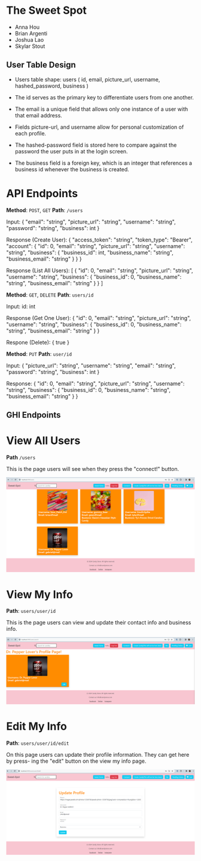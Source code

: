 # The Sweet Spot

- Anna Hou
- Brian Argenti
- Joshua Lao
- Skylar Stout

## User Table Design
- Users table shape:
        users (
            id,
            email,
            picture_url,
            username,
            hashed_password,
            business
        )

- The id serves as the primary key to differentiate users from one another.
- The email is a unique field that allows only one instance of a user with
  that email address.
- Fields picture-url, and username allow for personal customization of each profile.
- The hashed-password field is stored here to compare against the password the user
  puts in at the login screen.
- The business field is a foreign key, which is an integer that references a business
  id whenever the business is created.

# API Endpoints

**Method**: `POST`, `GET`
**Path**: `/users`

Input:
    {
  "email": "string",
  "picture_url": "string",
  "username": "string",
  "password": "string",
  "business": int
}

Response (Create User):
    {
  "access_token": "string",
  "token_type": "Bearer",
  "account": {
    "id": 0,
    "email": "string",
    "picture_url": "string",
    "username": "string",
    "business": {
      "business_id": int,
      "business_name": "string",
      "business_email": "string"
    }
  }
}

Response (List All Users):
    [
  {
    "id": 0,
    "email": "string",
    "picture_url": "string",
    "username": "string",
    "business": {
      "business_id": 0,
      "business_name": "string",
      "business_email": "string"
    }
  }
]

**Method**: `GET`, `DELETE`
**Path**: `users/id`

Input:
    id: int

Response (Get One User):
    {
  "id": 0,
  "email": "string",
  "picture_url": "string",
  "username": "string",
  "business": {
    "business_id": 0,
    "business_name": "string",
    "business_email": "string"
  }
}

Respone (Delete):
{
    true
}


**Method**: `PUT`
**Path**: `user/id`

Input:
    {
  "picture_url": "string",
  "username": "string",
  "email": "string",
  "password": "string",
  "business": int
}

Response:
    {
  "id": 0,
  "email": "string",
  "picture_url": "string",
  "username": "string",
  "business": {
    "business_id": 0,
    "business_name": "string",
    "business_email": "string"
  }
}


## GHI Endpoints

# View All Users
**Path** `/users`

This is the page users will see when they press the "connect!" button.

![Connect with Users Page](images/ViewAllUsers.PNG)

# View My Info
**Path**: `users/user/id`

This is the page users can view and update their contact info and business info.

![View My Info Page](images/ViewMyInfo.PNG)

# Edit My Info
**Path**: `users/user/id/edit`

On this page users can update their profile information. They can get here by press-
ing the "edit" button on the view my info page.

![Edit My Info Page](images/EditMyInfo.PNG)
